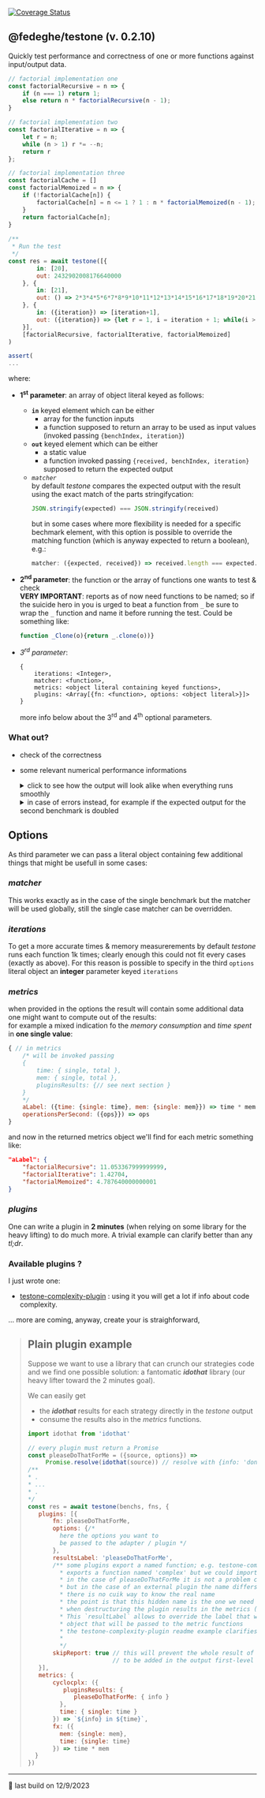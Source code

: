[![Coverage Status](https://coveralls.io/repos/github/fedeghe/testone/badge.svg?branch=master)](https://coveralls.io/github/fedeghe/testone?branch=master)
## @fedeghe/testone (v. 0.2.10)

Quickly test performance and correctness of one or more functions against input/output data.  

``` js  
// factorial implementation one
const factorialRecursive = n => {
    if (n === 1) return 1;
    else return n * factorialRecursive(n - 1);
}

// factorial implementation two
const factorialIterative = n => {
    let r = n;
    while (n > 1) r *= --n;
    return r
};

// factorial implementation three
const factorialCache = []
const factorialMemoized = n => {
    if (!factorialCache[n]) {
  	    factorialCache[n] = n <= 1 ? 1 : n * factorialMemoized(n - 1);
    }
    return factorialCache[n];
}
 
/**
 * Run the test
 */
const res = await testone([{
        in: [20],
        out: 2432902008176640000
    }, {
        in: [21],
        out: () => 2*3*4*5*6*7*8*9*10*11*12*13*14*15*16*17*18*19*20*21
    }, {
        in: ({iteration}) => [iteration+1],
        out: ({iteration}) => {let r = 1, i = iteration + 1; while(i > 0)r *= i--; return r;}
    }],
    [factorialRecursive, factorialIterative, factorialMemoized]
)

assert(
...
```
where:
- **1<sup>st</sup> parameter**: an array of object literal keyed as follows:  
    - **`in`** keyed element which can be either
        - array for the function inputs 
        - a function supposed to return an array to be used as input values (invoked passing `{benchIndex, iteration}`)
    - **`out`** keyed element which can be either
        - a static value  
        - a function invoked passing `{received, benchIndex, iteration}` supposed to return the expected output
    - _`matcher`_   
        by default _testone_ compares the expected output with the result using the exact match of the parts stringifycation:  
        ``` js
        JSON.stringify(expected) === JSON.stringify(received)
        ```   
        but in some cases where more flexibility is needed for a specific bechmark element, with this option is possible to override the matching function (which is anyway expected to return a boolean), e.g.:
        ``` js
        matcher: ({expected, received}) => received.length === expected.length 
        ```  

- **2<sup>nd</sup> parameter**: the function or the array of functions one wants to test & check  
    **VERY IMPORTANT**: reports as of now need functions to be named; so if the suicide hero in you is urged to beat a function from `_` be sure to wrap the `_` function and name it before running the test. Could be something like:
    ``` js
    function _Clone(o){return _.clone(o))}
    ```
- _3<sup>rd</sup> parameter_:  
    ```
    {
        iterations: <Integer>,
        matcher: <function>,
        metrics: <object literal containing keyed functions>,
        plugins: <Array[{fn: <function>, options: <object literal>}]>
    }  
    ```
    more info below about the 3<sup>rd</sup> and 4<sup>th</sup> optional parameters.


### What out?  
- check of the correctness
- some relevant numerical performance informations

    <details>
    <summary>click to see how the output will look alike when everything runs smoothly</summary>

    ``` js  
    {
        "times": {
            "factorialRecursive": {
                "raw": {
                    "single": 0.0028,
                    "total": 28
                },
                "withLabel": {
                    "single": "2.8 µs",
                    "total": "28 ms"
                }
            },
            "factorialIterative": {
                "raw": {
                    "single": 0.0007,
                    "total": 7
                },
                "withLabel": {
                    "single": "700 ns",
                    "total": "7 ms"
                }
            },
            "factorialMemoized": {
                "raw": {
                    "single": 0.0006,
                    "total": 6
                },
                "withLabel": {
                    "single": "600 ns",
                    "total": "6 ms"
                }
            }
        },
        "mem": {
            "factorialRecursive": {
                "raw": {
                    "single": 101.2392,
                    "total": 1012392
                },
                "withLabel": {
                    "single": "101.2392 B",
                    "total": "988.6641 KB"
                }
            },
            "factorialIterative": {
                "raw": {
                    "single": 81.624,
                    "total": 816240
                },
                "withLabel": {
                    "single": "81.624 B",
                    "total": "797.1094 KB"
                }
            },
            "factorialMemoized": {
                "raw": {
                    "single": 114.0096,
                    "total": 1140096
                },
                "withLabel": {
                    "single": "114.0096 B",
                    "total": "1.0873 MB"
                }
            }
        },
        "ops": {
            "factorialRecursive": 357142.85714285716,
            "factorialIterative": 1428571.4285714286,
            "factorialMemoized": 1666666.6666666667
        },
        "passing": true,
        "report": {
            "factorialRecursive": true,
            "factorialIterative": true,
            "factorialMemoized": true
        },
        "metrics": null,
        "pluginsResults": {}
    }
    ```
    </details>

    <details>
    <summary>in case of errors instead, for example if the expected output for the second benchmark is doubled</summary>

    ``` js  
    {
        "times": {},
        "mem": {},
        "ops": {},
        "passing": false,
        "report": {
            "factorialRecursive": [
                {
                    "passing": true,
                    "time": 6
                },
                {
                    "passing": false,
                    "time": 0,
                    "err": {
                    "ioIndex": 1,
                    "received": 51090942171709440000,
                    "expected": 4865804016353280000
                    }
                },
                {
                    "passing": true,
                    "time": 7
                }
            ],
            "factorialIterative": [
                {
                    "passing": true,
                    "time": 4
                },
                {
                    "passing": false,
                    "time": 0,
                    "err": {
                    "ioIndex": 1,
                    "received": 51090942171709440000,
                    "expected": 4865804016353280000
                    }
                },
                {
                    "passing": true,
                    "time": 0
                }
            ],
            "factorialMemoized": [
                {
                    "passing": true,
                    "time": 1
                },
                {
                    "passing": false,
                    "time": 0,
                    "err": {
                    "ioIndex": 1,
                    "received": 51090942171709440000,
                    "expected": 4865804016353280000
                    }
                },
                {
                    "passing": true,
                    "time": 4
                }
            ]
        },
        "metrics": null,
        "pluginsResults": {}
    }
    ```
    </details>  


## Options  
As third parameter we can pass a literal object containing few additional things that might be usefull in some cases: 

### _**matcher**_  
This works exactly as in the case of the single benchmark but the matcher will be used globally, still the single case matcher can be overridden.
### _**iterations**_  
To get a more accurate times & memory measurerements by default _testone_ runs each function 1k times; clearly enough this could not fit every cases (exactly as above). 
For this reason is possible to specify in the third `options` literal object an **integer** parameter keyed `iterations`

### _**metrics**_  
when provided in the options the result will contain some additional data one might want to compute out of the results:  
for example a mixed indication fo the _memory consumption_ and _time spent_ in **one single value**:

``` js
{ // in metrics
    /* will be invoked passing 
    {
        time: { single, total },
        mem: { single, total },
        pluginsResults: {// see next section }
    }
    */
    aLabel: ({time: {single: time}, mem: {single: mem}}) => time * mem
    operationsPerSecond: ({ops}}) => ops
}
```
and now in the returned metrics object we'll find for each metric something like:
``` json
"aLabel": {
    "factorialRecursive": 11.053367999999999,
    "factorialIterative": 1.42704,
    "factorialMemoized": 4.787640000000001
}
```

### _**plugins**_  
One can write a plugin in **2 minutes** (when relying on some library for the heavy lifting) to do much more. A trivial example can clarify better than any _tl;dr_.

### Available plugins ? 
I just wrote one: 
- [testone-complexity-plugin](https://www.npmjs.com/package/testone-complexity-plugin) : using it you will get a lot if info about code complexity.

... more are coming, anyway, create your is straighforward, 


> ## Plain plugin example  
> 
> Suppose we want to use a library that can crunch our strategies code and we find one possible solution: a fantomatic  _**idothat**_ library (our heavy lifter toward the 2 minutes goal).  
> 
> We can easily get 
> - the _**idothat**_ results for each strategy directly in the _testone_ output  
> - consume the results also in the _metrics_ functions.  
>  ``` js
> import idothat from 'idothat'
>
> // every plugin must return a Promise
> const pleaseDoThatForMe = ({source, options}) =>
>       Promise.resolve(idothat(source)) // resolve with {info: 'done'}
> /**
>  * .
>  * ...
>  * .
>  */
> const res = await testone(benchs, fns, {
>     plugins: [{
>         fn: pleaseDoThatForMe,
>         options: {/*
>           here the options you want to
>           be passed to the adapter / plugin */
>         },
>         resultsLabel: 'pleaseDoThatForMe', 
>         /** some plugins export a named function; e.g. testone-complexity-plugin
>           * exports a function named 'complex' but we could import is with another name
>           * in the case of pleaseDoThatForMe it is not a problem cause it is the real name
>           * but in the case of an external plugin the name differs and
>           * there is no cuik way to know the real name
>           * the point is that this hidden name is the one we need to know
>           * when destructuring the plugin results in the metrics (inside pluginsResults).
>           * This `resultLabel` allows to override the label that will be used shaping the 
>           * object that will be passed to the metric functions 
>           * the testone-complexity-plugin readme example clarifies that better
>           *
>           */
>         skipReport: true // this will prevent the whole result of the plugin
>                          // to be added in the output first-level pluginsResults
>     }],
>     metrics: {
>         cyclocplx: ({
>            pluginsResults: {
>               pleaseDoThatForMe: { info }
>           },
>           time: { single: time }
>         }) => `${info} in ${time}`,
>         fx: ({
>           mem: {single: mem},
>           time: {single: time}
>         }) => time * mem            
>    }
> })
> ```  
>

---

🤟 last build on 12/9/2023  
